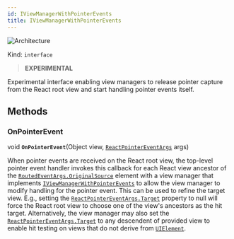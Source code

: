```yaml
---
id: IViewManagerWithPointerEvents
title: IViewManagerWithPointerEvents
---
```


![Architecture](https://img.shields.io/badge/architecture-old_only-yellow)

Kind: `interface`

> **EXPERIMENTAL**

Experimental interface enabling view managers to release pointer capture from the React root view and start handling pointer events itself.

## Methods
### OnPointerEvent
void **`OnPointerEvent`**(Object view, [`ReactPointerEventArgs`](ReactPointerEventArgs) args)

When pointer events are received on the React root view, the top-level pointer event handler invokes this callback for each React view ancestor of the [`RoutedEventArgs.OriginalSource`](https://learn.microsoft.com/uwp/api/Windows.UI.Xaml.RoutedEventArgs.OriginalSource) element with a view manager that implements [`IViewManagerWithPointerEvents`](IViewManagerWithPointerEvents) to allow the view manager to modify handling for the pointer event. This can be used to refine the target view. E.g., setting the [`ReactPointerEventArgs.Target`](ReactPointerEventArgs#target) property to null will force the React root view to choose one of the view's ancestors as the hit target. Alternatively, the view manager may also set the [`ReactPointerEventArgs.Target`](ReactPointerEventArgs#target) to any descendent of provided view to enable hit testing on views that do not derive from [`UIElement`](https://learn.microsoft.com/uwp/api/Windows.UI.Xaml.UIElement).
